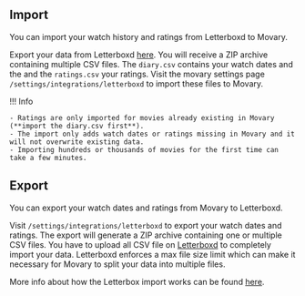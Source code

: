 ## Import
You can import your watch history and ratings from Letterboxd to Movary.

Export your data from Letterboxd [here](https://letterboxd.com/settings/data/).
You will receive a ZIP archive containing multiple CSV files.
The `diary.csv` contains your watch dates and the and the `ratings.csv` your ratings.
Visit the movary settings page `/settings/integrations/letterboxd` to import these files to Movary.

!!! Info

    - Ratings are only imported for movies already existing in Movary (**import the diary.csv first**).
    - The import only adds watch dates or ratings missing in Movary and it will not overwrite existing data.
    - Importing hundreds or thousands of movies for the first time can take a few minutes.

## Export
You can export your watch dates and ratings from Movary to Letterboxd. 

Visit `/settings/integrations/letterboxd` to export your watch dates and ratings.
The export will generate a ZIP archive containing one or multiple CSV files. 
You have to upload all CSV file on [Letterboxd](https://letterboxd.com/import/) to completely import your data.
Letterboxd enforces a max file size limit which can make it necessary for Movary to split your data into multiple files. 

More info about how the Letterbox import works can be found [here](https://letterboxd.com/about/importing-data/).
